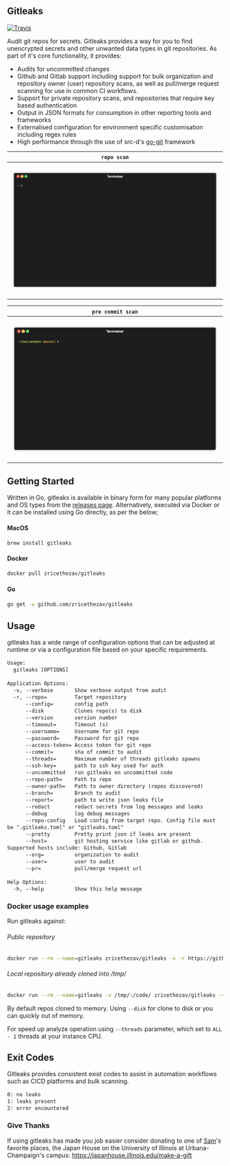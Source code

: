 Gitleaks
--------

<p align="left">
      <a href="https://travis-ci.org/zricethezav/gitleaks"><img alt="Travis" src="https://img.shields.io/travis/zricethezav/gitleaks/master.svg?style=flat-square"></a>
</p>

Audit git repos for secrets. Gitleaks provides a way for you to find unencrypted secrets and other unwanted data types in git repositories. As part of it's core functionality, it provides:

* Audits for uncommitted changes
* Github and Gitlab support including support for bulk organization and repository owner (user) repository scans, as well as pull/merge request scanning for use in common CI workflows.
* Support for private repository scans, and repositories that require key based authentication
* Output in JSON formats for consumption in other reporting tools and frameworks
* Externalised configuration for environment specific customisation including regex rules
* High performance through the use of src-d's [go-git](https://github.com/src-d/go-git) framework



|  `repo scan` |
|---|
| <p align="left"><img src="https://raw.githubusercontent.com/zricethezav/gifs/master/repo-scan.gif"></p>  | <p align="left"><img src="https://raw.githubusercontent.com/zricethezav/gifs/master/repo-scan.gif"></p> |

| `pre commit scan` |
|---|
|  <p align="left"><img src="https://raw.githubusercontent.com/zricethezav/gifs/master/pre-commit-1.gif"></p> |

## Getting Started

Written in Go, gitleaks is available in binary form for many popular platforms and OS types from the [releases page](https://github.com/zricethezav/gitleaks/releases). Alternatively, executed via Docker or it can be installed using Go directly, as per the below;

#### MacOS

```
brew install gitleaks
```

#### Docker

```bash
docker pull zricethezav/gitleaks
```

#### Go

```bash
go get -u github.com/zricethezav/gitleaks
```

## Usage

gitleaks has a wide range of configuration options that can be adjusted at runtime or via a configuration file based on your specific requirements.

```
Usage:
  gitleaks [OPTIONS]

Application Options:
  -v, --verbose       Show verbose output from audit
  -r, --repo=         Target repository
      --config=       config path
      --disk          Clones repo(s) to disk
      --version       version number
      --timeout=      Timeout (s)
      --username=     Username for git repo
      --password=     Password for git repo
      --access-token= Access token for git repo
      --commit=       sha of commit to audit
      --threads=      Maximum number of threads gitleaks spawns
      --ssh-key=      path to ssh key used for auth
      --uncommitted   run gitleaks on uncommitted code
      --repo-path=    Path to repo
      --owner-path=   Path to owner directory (repos discovered)
      --branch=       Branch to audit
      --report=       path to write json leaks file
      --redact        redact secrets from log messages and leaks
      --debug         log debug messages
      --repo-config   Load config from target repo. Config file must be ".gitleaks.toml" or "gitleaks.toml"
      --pretty        Pretty print json if leaks are present
      --host=         git hosting service like gitlab or github. Supported hosts include: Github, Gitlab
      --org=          organization to audit
      --user=         user to audit
      --pr=           pull/merge request url

Help Options:
  -h, --help          Show this help message
```

### Docker usage examples

Run gitleaks against:

###### Public repository

```bash
docker run --rm --name=gitleaks zricethezav/gitleaks -v -r https://github.com/zricethezav/gitleaks.git
```

###### Local repository already cloned into /tmp/

```bash
docker run --rm --name=gitleaks -v /tmp/:/code/ zricethezav/gitleaks -v --repo-path=/code/gitleaks
```

By default repos cloned to memory. Using `--disk` for clone to disk or you can quickly out of memory.

For speed up analyze operation using `--threads` parameter, which set to `ALL - 1` threads at your instance CPU.


## Exit Codes

Gitleaks provides consistent exist codes to assist in automation workflows such as CICD platforms and bulk scanning.


```
0: no leaks
1: leaks present
2: error encountered
```

### Give Thanks

If using gitleaks has made you job easier consider donating to one of [Sam](https://www.flickr.com/photos/146541520@N08/albums/72157710121716312)'s favorite places, the Japan House on the University of Illinois at Urbana-Champaign's campus: https://japanhouse.illinois.edu/make-a-gift

